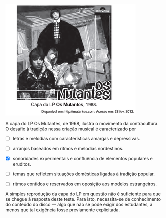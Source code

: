 

![](46a138a8-e2b4-fa88-e2fd-2cf65bfc7ed5.png)

A capa do LP Os Mutantes, de 1968, ilustra o movimento da contracultura. O desafio à tradição nessa criação musical é caracterizado por



- [ ] letras e melodias com características amargas e depressivas.
- [ ] arranjos baseados em ritmos e melodias nordestinos.
- [x] sonoridades experimentais e confluência de elementos populares e eruditos.
- [ ] temas que refletem situações domésticas ligadas à tradição popular.
- [ ] ritmos contidos e reservados em oposição aos modelos estrangeiros.


A simples reprodução da capa do LP em questão não é suficiente para que se chegue à resposta deste teste. Para isto, necessita-se de conhecimento do conteúdo do disco — algo que não se pode exigir dos estudantes, a menos que tal exigência fosse previamente explicitada.
